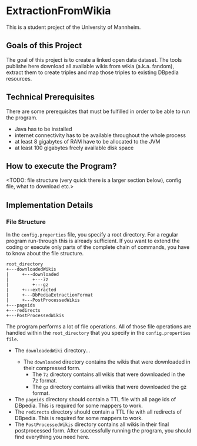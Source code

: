 # ExtractionFromWikia
This is a student project of the University of Mannheim. 

## Goals of this Project
The goal of this project is to create a linked open data dataset.
The tools publishe here download all available wikis from wikia (a.k.a. fandom), extract them to create triples and map those triples to existing DBpedia resources. 

## Technical Prerequisites
There are some prerequisites that must be fulfilled in order to be able to run the program.
- Java has to be installed
- internet connectivity has to be available throughout the whole process 
- at least 8 gigabytes of RAM have to be allocated to the JVM
- at least 100 gigabytes freely available disk space

## How to execute the Program?
<TODO: file structure (very quick there is a larger section below), config file, what to download etc.>


## Implementation Details

### File Structure
In the `config.properties` file, you specify a root directory. For a regular program run-through this is already sufficient. If you want to extend the coding or execute only parts of the complete chain of commands, you have to know about the file structure.

```
root_directory
+---downloadedWikis
|     +---downloaded
|         +---7z
|         +---gz
|     +---extracted
|     +---DbPediaExtractionFormat
|     +---PostProcessedWikis
+---pageids
+---redirects
+---PostProcessedWikis
```

The program performs a lot of file operations. All of those file operations are handled within the `root_directory` that you specify in the `config.properties file`.
- The `downloadedWiki` directory... <todo>
    - The `downloaded` directory contains the wikis that were downloaded in their compressed form.
        - The `7z` directory contains all wikis that were downloaded in the 7z format.
        - The `gz` directory contains all wikis that were downloaded the gz format.
- The `pageids` directory should contain a TTL file with all page ids of DBpedia. This is required for some mappers to work.
- The `redirects` directory should contain a TTL file with all redirects of DBpedia. This is required for some mappers to work.
- The `PostProcessedWikis` directory contains all wikis in their final postprocessed form. After successfully running the program, you should find everything you need here. 
